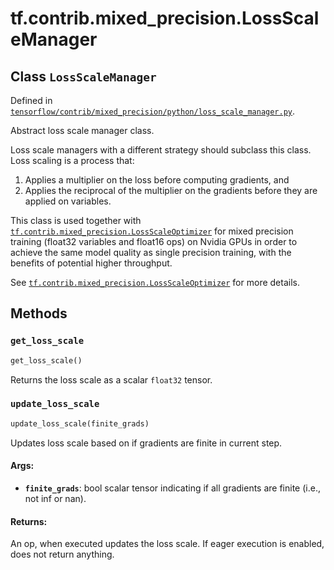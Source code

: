 <div itemscope itemtype="http://developers.google.com/ReferenceObject">
<meta itemprop="name" content="tf.contrib.mixed_precision.LossScaleManager" />
<meta itemprop="path" content="Stable" />
<meta itemprop="property" content="get_loss_scale"/>
<meta itemprop="property" content="update_loss_scale"/>
</div>

# tf.contrib.mixed_precision.LossScaleManager

## Class `LossScaleManager`





Defined in [`tensorflow/contrib/mixed_precision/python/loss_scale_manager.py`](https://www.tensorflow.org/code/tensorflow/contrib/mixed_precision/python/loss_scale_manager.py).

Abstract loss scale manager class.

Loss scale managers with a different strategy should subclass this class.
Loss scaling is a process that:

1) Applies a multiplier on the loss before computing gradients, and
2) Applies the reciprocal of the multiplier on the gradients before they are
   applied on variables.

This class is used together with
<a href="../../../tf/contrib/mixed_precision/LossScaleOptimizer.md"><code>tf.contrib.mixed_precision.LossScaleOptimizer</code></a> for mixed precision training
(float32 variables and float16 ops) on Nvidia GPUs in order to achieve the
same model quality as single precision training, with the benefits of
potential higher throughput.

See <a href="../../../tf/contrib/mixed_precision/LossScaleOptimizer.md"><code>tf.contrib.mixed_precision.LossScaleOptimizer</code></a> for more details.

## Methods

<h3 id="get_loss_scale"><code>get_loss_scale</code></h3>

``` python
get_loss_scale()
```

Returns the loss scale as a scalar `float32` tensor.

<h3 id="update_loss_scale"><code>update_loss_scale</code></h3>

``` python
update_loss_scale(finite_grads)
```

Updates loss scale based on if gradients are finite in current step.

#### Args:

* <b>`finite_grads`</b>: bool scalar tensor indicating if all gradients are
    finite (i.e., not inf or nan).


#### Returns:

An op, when executed updates the loss scale. If eager execution is
enabled, does not return anything.



